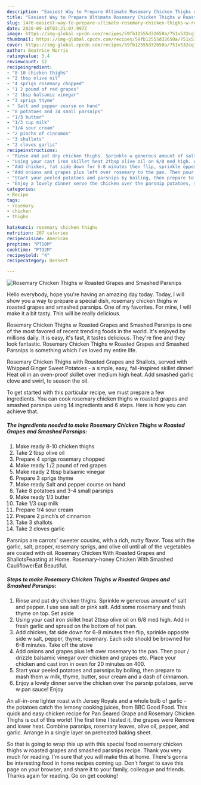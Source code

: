 ```yaml
---
description: "Easiest Way to Prepare Ultimate Rosemary Chicken Thighs w Roasted Grapes and Smashed Parsnips"
title: "Easiest Way to Prepare Ultimate Rosemary Chicken Thighs w Roasted Grapes and Smashed Parsnips"
slug: 1476-easiest-way-to-prepare-ultimate-rosemary-chicken-thighs-w-roasted-grapes-and-smashed-parsnips
date: 2020-09-10T03:21:07.997Z
image: https://img-global.cpcdn.com/recipes/59fb12555d32650a/751x532cq70/rosemary-chicken-thighs-w-roasted-grapes-and-smashed-parsnips-recipe-main-photo.jpg
thumbnail: https://img-global.cpcdn.com/recipes/59fb12555d32650a/751x532cq70/rosemary-chicken-thighs-w-roasted-grapes-and-smashed-parsnips-recipe-main-photo.jpg
cover: https://img-global.cpcdn.com/recipes/59fb12555d32650a/751x532cq70/rosemary-chicken-thighs-w-roasted-grapes-and-smashed-parsnips-recipe-main-photo.jpg
author: Beatrice Norris
ratingvalue: 3.4
reviewcount: 12
recipeingredient:
- "8-10 chicken thighs"
- "2 tbsp olive oil"
- "4 sprigs rosemary chopped"
- "1 2 pound of red grapes"
- "2 tbsp balsamic vinegar"
- "3 sprigs thyme"
- " Salt and pepper course on hand"
- "8 potatoes and 34 small parsnips"
- "1/3 butter"
- "1/3 cup milk"
- "1/4 sour cream"
- "2 pinchs of cinnamon"
- "3 shallots"
- "2 cloves garlic"
recipeinstructions:
- "Rinse and pat dry chicken thighs. Sprinkle w generous amount of salt and pepper. I use sea salt or pink salt. Add some rosemary and fresh thyme on top. Set aside"
- "Using your cast iron skillet heat 2tbsp olive oil on 6/8 med high. Add in fresh garlic and spread on the bottom of hot pan."
- "Add chicken, fat side down for 6-8 minutes then flip, sprinkle opposite side w salt, pepper, thyme, rosemary. Each side should be browned for 6-8 minutes. Take off the stove"
- "Add onions and grapes plus left over rosemary to the pan. Then pour / drizzle balsamic vinegar over chicken and grapes etc. Place your chicken and cast iron in oven for 20 minutes on 400."
- "Start your peeled potatoes and parsnips by boiling, then prepare to mash them w milk, thyme, butter, sour cream and a dash of cinnamon."
- "Enjoy a lovely dinner serve the chicken over the parsnip potatoes, serve w pan sauce! Enjoy"
categories:
- Recipe
tags:
- rosemary
- chicken
- thighs

katakunci: rosemary chicken thighs 
nutrition: 207 calories
recipecuisine: American
preptime: "PT10M"
cooktime: "PT32M"
recipeyield: "4"
recipecategory: Dessert

---
```



![Rosemary Chicken Thighs w Roasted Grapes and Smashed Parsnips](https://img-global.cpcdn.com/recipes/59fb12555d32650a/751x532cq70/rosemary-chicken-thighs-w-roasted-grapes-and-smashed-parsnips-recipe-main-photo.jpg)

Hello everybody, hope you're having an amazing day today. Today, I will show you a way to prepare a special dish, rosemary chicken thighs w roasted grapes and smashed parsnips. One of my favorites. For mine, I will make it a bit tasty. This will be really delicious.

Rosemary Chicken Thighs w Roasted Grapes and Smashed Parsnips is one of the most favored of recent trending foods in the world. It's enjoyed by millions daily. It is easy, it's fast, it tastes delicious. They're fine and they look fantastic. Rosemary Chicken Thighs w Roasted Grapes and Smashed Parsnips is something which I've loved my entire life.

Rosemary Chicken Thighs with Roasted Grapes and Shallots, served with Whipped Ginger Sweet Potatoes - a simple, easy, fall-inspired skillet dinner! Heat oil in an oven-proof skillet over medium high heat. Add smashed garlic clove and swirl, to season the oil.


To get started with this particular recipe, we must prepare a few ingredients. You can cook rosemary chicken thighs w roasted grapes and smashed parsnips using 14 ingredients and 6 steps. Here is how you can achieve that.

<!--inarticleads1-->

##### The ingredients needed to make Rosemary Chicken Thighs w Roasted Grapes and Smashed Parsnips:

1. Make ready 8-10 chicken thighs
1. Take 2 tbsp olive oil
1. Prepare 4 sprigs rosemary chopped
1. Make ready 1 /2 pound of red grapes
1. Make ready 2 tbsp balsamic vinegar
1. Prepare 3 sprigs thyme
1. Make ready  Salt and pepper course on hand
1. Take 8 potatoes and 3-4 small parsnips
1. Make ready 1/3 butter
1. Take 1/3 cup milk
1. Prepare 1/4 sour cream
1. Prepare 2 pinch’s of cinnamon
1. Take 3 shallots
1. Take 2 cloves garlic


Parsnips are carrots&#39; sweeter cousins, with a rich, nutty flavor. Toss with the garlic, salt, pepper, rosemary sprigs, and olive oil until all of the vegetables are coated with oil. Rosemary Chicken With Roasted Grapes and ShallotsFeasting at Home. Rosemary-honey Chicken With Smashed CauliflowerEat Beautiful. 

<!--inarticleads2-->

##### Steps to make Rosemary Chicken Thighs w Roasted Grapes and Smashed Parsnips:

1. Rinse and pat dry chicken thighs. Sprinkle w generous amount of salt and pepper. I use sea salt or pink salt. Add some rosemary and fresh thyme on top. Set aside
1. Using your cast iron skillet heat 2tbsp olive oil on 6/8 med high. Add in fresh garlic and spread on the bottom of hot pan.
1. Add chicken, fat side down for 6-8 minutes then flip, sprinkle opposite side w salt, pepper, thyme, rosemary. Each side should be browned for 6-8 minutes. Take off the stove
1. Add onions and grapes plus left over rosemary to the pan. Then pour / drizzle balsamic vinegar over chicken and grapes etc. Place your chicken and cast iron in oven for 20 minutes on 400.
1. Start your peeled potatoes and parsnips by boiling, then prepare to mash them w milk, thyme, butter, sour cream and a dash of cinnamon.
1. Enjoy a lovely dinner serve the chicken over the parsnip potatoes, serve w pan sauce! Enjoy


An all-in-one lighter roast with Jersey Royals and a whole bulb of garlic - the potatoes catch the lemony cooking juices, from BBC Good Food. This quick and easy chicken recipe for Pan Seared Grape and Rosemary Chicken Thighs is out of this world! The first time I tested it, the grapes were Remove and lower heat. Combine parsnips, rosemary leaves, olive oil, pepper, and garlic. Arrange in a single layer on preheated baking sheet. 

So that is going to wrap this up with this special food rosemary chicken thighs w roasted grapes and smashed parsnips recipe. Thank you very much for reading. I'm sure that you will make this at home. There's gonna be interesting food in home recipes coming up. Don't forget to save this page on your browser, and share it to your family, colleague and friends. Thanks again for reading. Go on get cooking!
